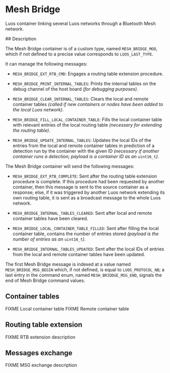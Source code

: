 # Mesh Bridge

Luos container linking several Luos networks through a Bluetooth Mesh
network.

## Description

The Mesh Bridge container is of a custom type, named `MESH_BRIDGE_MOD`,
which if not defined to a precise value corresponds to `LUOS_LAST_TYPE`.

It can manage the following messages:

* `MESH_BRIDGE_EXT_RTB_CMD`: Engages a routing table extension
procedure.

* `MESH_BRIDGE_PRINT_INTERNAL_TABLES`: Prints the internal tables on
the debug channel of the host board _(for debugging purposes)_.

* `MESH_BRIDGE_CLEAR_INTERNAL_TABLES`: Clears the local and remote
container tables _(called if new containers or nodes have been added to
the local Luos network)_.

* `MESH_BRIDGE_FILL_LOCAL_CONTAINER_TABLE`: Fills the local container
table with relevant entries of the local routing table _(necessary for
extending the routing table)_.

* `MESH_BRIDGE_UPDATE_INTERNAL_TABLES`: Updates the local IDs of the
entries from the local and remote container tables in prediction of a
detection run by the container with the given ID _(necessary if another
container runs a detection; payload is a container ID as an_
`uint16_t`_)_.

The Mesh Bridge container will send the following messages:

* `MESH_BRIDGE_EXT_RTB_COMPLETE`: Sent after the routing table extension
procedure is complete. If this procedure had been requested by another
container, then this message is sent to the source container as a
response; else, if it was triggered by another Luos network extending
its own routing table, it is sent as a broadcast message to the whole
Luos network.

* `MESH_BRIDGE_INTERNAL_TABLES_CLEARED`: Sent after local and remote
container tables have been cleared.

* `MESH_BRIDGE_LOCAL_CONTAINER_TABLE_FILLED`: Sent after filling the
local container table, contains the number of entries stored _(payload
is the number of entries as an_ `uint16_t`_)_.

* `MESH_BRIDGE_INTERNAL_TABLES_UPDATED`: Sent after the local IDs of
entries from the local and remote container tables have been updated.

The first Mesh Bridge message is indexed at a value named
`MESH_BRIDGE_MSG_BEGIN` which, if not defined, is equal to
`LUOS_PROTOCOL_NB`; a last entry in the command enum, named
`MESH_BRIDDGE_MSG_END`, signals the end of Mesh Bridge command values.

## Container tables

FIXME Local container table
FIXME Remote container table

## Routing table extension

FIXME RTB extension description

## Messages exchange

FIXME MSG exchange description
